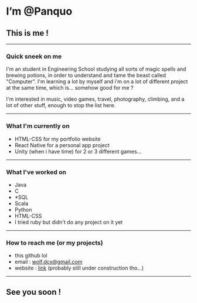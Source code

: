 # I’m @Panquo
## This is me !

---
### Quick sneek on me

I'm an student in Engineering School studying all sorts of magic spells and brewing potions, in order to understand and tame the beast called "Computer".
I'm learning a lot by myself and i'm on a lot of different project at the same time, which is... somehow good for me ?

I'm interested in music, video games, travel, photography, climbing, and a lot of other stuff, enough to stop the list here.

---
### What I'm currently on 

- HTML-CSS for my portfolio website
- React Native for a personal app project
- Unity (when i have time) for 2 or 3 different games...

---
### What I've worked on 

- Java
- C
- *SQL
- Scala
- Python
- HTML-CSS
- I tried ruby but didn't do any project on it yet

---
### How to reach me (or my projects)

- this github lol
- email : wolf.dcx@gmail.com
- website : [link](http://panquo.github.io) (probably still under construction tho...)

---
## See you soon !
